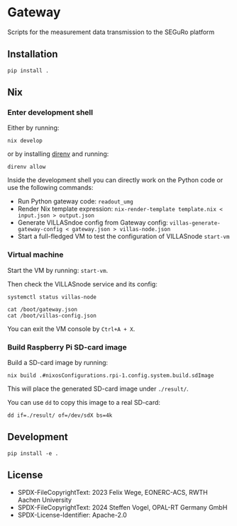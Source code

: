 # Gateway
Scripts for the measurement data transmission to the SEGuRo platform

## Installation

```shell
pip install .
```

## Nix

### Enter development shell

Either by running:

```shell
nix develop
```

or by installing [direnv](https://direnv.net/) and running:

```shell
direnv allow
```

Inside the development shell you can directly work on the Python code or use the following commands:

- Run Python gateway code: `readout_umg`
- Render Nix template expression: `nix-render-template template.nix < input.json > output.json`
- Generate VILLASndoe config from Gateway config: `villas-generate-gateway-config < gateway.json > villas-node.json`
- Start a full-fledged VM to test the configuration of VILLASnode `start-vm`

### Virtual machine

Start the VM by running: `start-vm`.

Then check the VILLASnode service and its config:

```shell
systemctl status villas-node

cat /boot/gateway.json
cat /boot/villas-config.json
```

You can exit the VM console by `Ctrl+A + X`.

### Build Raspberry Pi SD-card image

Build a SD-card image by running:

```shell
nix build .#nixosConfigurations.rpi-1.config.system.build.sdImage
```

This will place the generated SD-card image under `./result/`.

You can use `dd` to copy this image to a real SD-card:

```shell
dd if=./result/ of=/dev/sdX bs=4k
```

## Development

```shell
pip install -e .
```

## License

- SPDX-FileCopyrightText: 2023 Felix Wege, EONERC-ACS, RWTH Aachen  University
- SPDX-FileCopyrightText: 2024 Steffen Vogel, OPAL-RT Germany GmbH
- SPDX-License-Identifier: Apache-2.0
